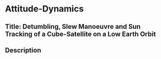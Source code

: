 # Attitude-Dynamics
## Title: Detumbling, Slew Manoeuvre and Sun Tracking of a Cube-Satellite on a Low Earth Orbit
## Description
